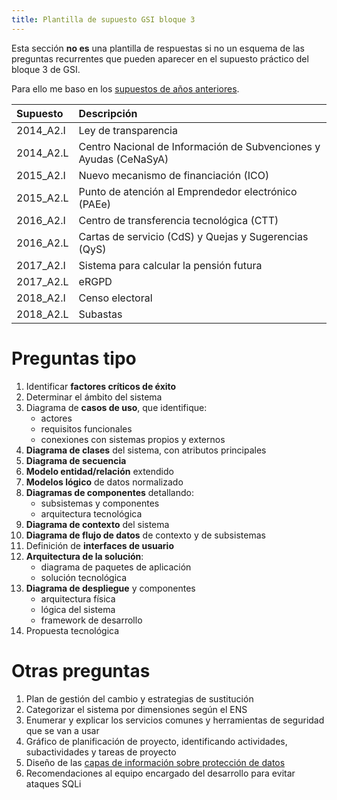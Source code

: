 ```yaml
---
title: Plantilla de supuesto GSI bloque 3
---
```


Esta sección **no es** una plantilla de respuestas si no un esquema de las
preguntas recurrentes que pueden aparecer en el supuesto práctico
del bloque 3 de GSI.

Para ello me baso en los [supuestos de años anteriores](https://sede.inap.gob.es/gsi).

| Supuesto  | Descripción |
|:----------|:------------|
| 2014_A2.I | Ley de transparencia |
| 2014_A2.L | Centro Nacional de Información de Subvenciones y Ayudas (CeNaSyA) |
| 2015_A2.I | Nuevo mecanismo de financiación (ICO) |
| 2015_A2.L | Punto de atención al Emprendedor electrónico (PAEe) |
| 2016_A2.I | Centro de transferencia tecnológica (CTT) |
| 2016_A2.L | Cartas de servicio (CdS) y Quejas y Sugerencias (QyS) |
| 2017_A2.I | Sistema para calcular la pensión futura |
| 2017_A2.L | eRGPD |
| 2018_A2.I | Censo electoral |
| 2018_A2.L | Subastas |

# Preguntas tipo

1. Identificar **factores críticos de éxito**
2. Determinar el ámbito del sistema
3. Diagrama de **casos de uso**, que identifique:
    * actores
    * requisitos funcionales
    * conexiones con sistemas propios y externos
4. **Diagrama de clases** del sistema, con atributos principales
5. **Diagrama de secuencia**
6. **Modelo entidad/relación** extendido
7. **Modelos lógico** de datos normalizado
8. **Diagramas de componentes** detallando:
    * subsistemas y componentes
    * arquitectura tecnológica
9. **Diagrama de contexto** del sistema
10. **Diagrama de flujo de datos** de contexto y de subsistemas
11. Definición de **interfaces de usuario**
12. **Arquitectura de la solución**:
    * diagrama de paquetes de aplicación
    * solución tecnológica
13. **Diagrama de despliegue** y componentes
    * arquitectura física
    * lógica del sistema
    * framework de desarrollo
14. Propuesta tecnológica

# Otras preguntas

1. Plan de gestión del cambio y estrategias de sustitución
2. Categorizar el sistema por dimensiones según el ENS
3. Enumerar y explicar los servicios comunes y herramientas de seguridad que se van a usar
4. Gráfico de planificación de proyecto, identificando actividades, subactividades y tareas de proyecto
5. Diseño de las [capas de información sobre protección de datos](https://protecciondatos-lopd.com/empresas/informacion-por-capas-rgpd/)
6. Recomendaciones al equipo encargado del desarrollo para evitar ataques SQLi
